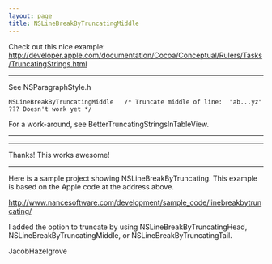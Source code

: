 ```yaml
---
layout: page
title: NSLineBreakByTruncatingMiddle
---
```




Check out this nice example:
http://developer.apple.com/documentation/Cocoa/Conceptual/Rulers/Tasks/TruncatingStrings.html

----

See NSParagraphStyle.h

    NSLineBreakByTruncatingMiddle	/* Truncate middle of line:  "ab...yz" ??? Doesn't work yet */

For a work-around, see BetterTruncatingStringsInTableView.

----

----
Thanks! This works awesome!

----

Here is a sample project showing NSLineBreakByTruncating. This example is based on the Apple code at the address above.

http://www.nancesoftware.com/development/sample_code/linebreakbytruncating/

I added the option to truncate by using NSLineBreakByTruncatingHead, NSLineBreakByTruncatingMiddle, or NSLineBreakByTruncatingTail.

JacobHazelgrove

